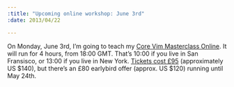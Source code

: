 ```yaml
--- 
:title: "Upcoming online workshop: June 3rd"
:date: 2013/04/22

---
```


On Monday, June 3rd, I’m going to teach my [Core Vim Masterclass Online][class]. It will run for 4 hours, from 18:00 GMT. That’s 10:00 if you live in San Fransisco, or 13:00 if you live in New York. [Tickets cost £95][tickets] (approximately US $140), but there’s an £80 earlybird offer (approx. US $120) running until May 24th.

[tickets]: http://vimcasts-online-6.eventbrite.com/
[class]: http://vimcasts.org/classes/core-vim
